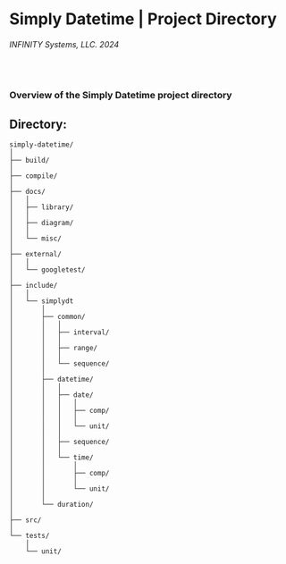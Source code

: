 ﻿# Simply Datetime | Project Directory
###### INFINITY Systems, LLC. 2024

<br/>

### Overview of the Simply Datetime project directory

## Directory:
```text
simply-datetime/
│
├── build/
│
├── compile/
│
├── docs/
│   │
│   ├── library/
│   │
│   ├── diagram/
│   │
│   └── misc/
│
├── external/
│   │
│   └── googletest/
│
├── include/
│   │
│   └── simplydt
│       │
│       ├── common/
│       │   │
│       │   ├── interval/
│       │   │
│       │   ├── range/
│       │   │
│       │   └── sequence/
│       │
│       ├── datetime/
│       │   │
│       │   ├── date/
│       │   │   │
│       │   │   ├── comp/
│       │   │   │
│       │   │   └── unit/
│       │   │
│       │   ├── sequence/
│       │   │
│       │   └── time/
│       │       │
│       │       ├── comp/
│       │       │
│       │       └── unit/
│       │
│       └── duration/
│
├── src/
│
└── tests/
    │
    └── unit/
```